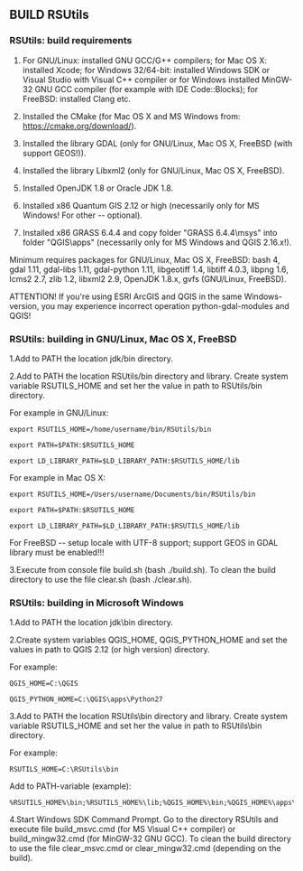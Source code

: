 ## BUILD RSUtils

### RSUtils: build requirements

1. For GNU/Linux: installed GNU GCC/G++ compilers;
   for Mac OS X: installed Xcode;
   for Windows 32/64-bit: installed Windows SDK or Visual Studio with Visual C++ compiler
   or for Windows installed MinGW-32 GNU GCC compiler (for example with IDE Code::Blocks);
   for FreeBSD: installed Clang etc.

2. Installed the CMake (for Mac OS X and MS Windows from: https://cmake.org/download/).

3. Installed the library GDAL (only for GNU/Linux, Mac OS X, FreeBSD (with support GEOS!)).

4. Installed the library Libxml2 (only for GNU/Linux, Mac OS X, FreeBSD).

5. Installed OpenJDK 1.8 or Oracle JDK 1.8.

6. Installed x86 Quantum GIS 2.12 or high (necessarily only for MS Windows! For other -- optional).

7. Installed x86 GRASS 6.4.4 and copy folder "GRASS 6.4.4\msys" into folder "QGIS\apps\" (necessarily only for MS Windows and QGIS 2.16.x!).

Minimum requires packages for GNU/Linux, Mac OS X, FreeBSD: 
   bash 4, gdal 1.11, gdal-libs 1.11, gdal-python 1.11, 
   libgeotiff 1.4, libtiff 4.0.3, libpng 1.6, lcms2 2.7, 
   zlib 1.2, libxml2 2.9, OpenJDK 1.8.x, 
   gvfs (GNU/Linux, FreeBSD).

ATTENTION! If you're using ESRI ArcGIS and QGIS in the same Windows-version, you may experience incorrect operation python-gdal-modules and QGIS!

### RSUtils: building in GNU/Linux, Mac OS X, FreeBSD

1.Add to PATH the location jdk/bin directory.

2.Add to PATH the location RSUtils/bin directory and library. Create system variable 
RSUTILS_HOME and set her the value in path to RSUtils/bin directory.

For example in GNU/Linux: 

	export RSUTILS_HOME=/home/username/bin/RSUtils/bin
	
	export PATH=$PATH:$RSUTILS_HOME

	export LD_LIBRARY_PATH=$LD_LIBRARY_PATH:$RSUTILS_HOME/lib
	
For example in Mac OS X:

	export RSUTILS_HOME=/Users/username/Documents/bin/RSUtils/bin
	
	export PATH=$PATH:$RSUTILS_HOME

	export LD_LIBRARY_PATH=$LD_LIBRARY_PATH:$RSUTILS_HOME/lib
	
For FreeBSD -- setup locale with UTF-8 support; support GEOS in GDAL library must be enabled!!!

3.Execute from console file build.sh (bash ./build.sh). To clean the build directory to use the file clear.sh (bash ./clear.sh).


### RSUtils: building in Microsoft Windows

1.Add to PATH the location jdk\bin directory.

2.Create system variables QGIS_HOME, QGIS_PYTHON_HOME and set the values in path to QGIS 2.12 (or high version) directory.

For example: 

	QGIS_HOME=C:\QGIS

	QGIS_PYTHON_HOME=C:\QGIS\apps\Python27

3.Add to PATH the location RSUtils\bin directory and library. Create system variable 
RSUTILS_HOME and set her the value in path to RSUtils\bin directory.

For example: 

	RSUTILS_HOME=C:\RSUtils\bin

Add to PATH-variable (example):

	%RSUTILS_HOME%\bin;%RSUTILS_HOME%\lib;%QGIS_HOME%\bin;%QGIS_HOME%\apps\msys\bin;%QGIS_PYTHON_HOME%;%PATH%
	
4.Start Windows SDK Command Prompt. Go to the directory RSUtils and execute file 
build_msvc.cmd (for MS Visual C++ compiler) or build_mingw32.cmd (for MinGW-32 GNU GCC).
To clean the build directory to use the file clear_msvc.cmd or clear_mingw32.cmd (depending on the build).

